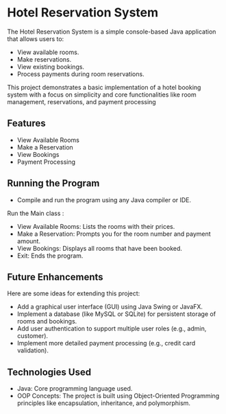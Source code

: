 
# Hotel Reservation System

The Hotel Reservation System is a simple console-based Java application that allows users to:

- View available rooms.
- Make reservations.
- View existing bookings.
- Process payments during room reservations.

This project demonstrates a basic implementation of a hotel booking system with a focus on simplicity and core functionalities like room management, reservations, and payment processing
## Features

- View Available Rooms
- Make a Reservation
- View Bookings
- Payment Processing


## Running the Program

- Compile and run the program using any Java compiler or IDE.
  
Run the Main class  : 
- View Available Rooms: Lists the rooms with their prices.
- Make a Reservation: Prompts you for the room number and payment amount.
- View Bookings: Displays all rooms that have been booked.
- Exit: Ends the program.
## Future Enhancements

Here are some ideas for extending this project:

- Add a graphical user interface (GUI) using Java Swing or JavaFX.
- Implement a database (like MySQL or SQLite) for persistent storage of rooms and bookings.
- Add user authentication to support multiple user roles (e.g., admin, customer).
- Implement more detailed payment processing (e.g., credit card validation).
## Technologies Used

- Java: Core programming language used.
- OOP Concepts: The project is built using Object-Oriented Programming principles like encapsulation, inheritance, and polymorphism.
